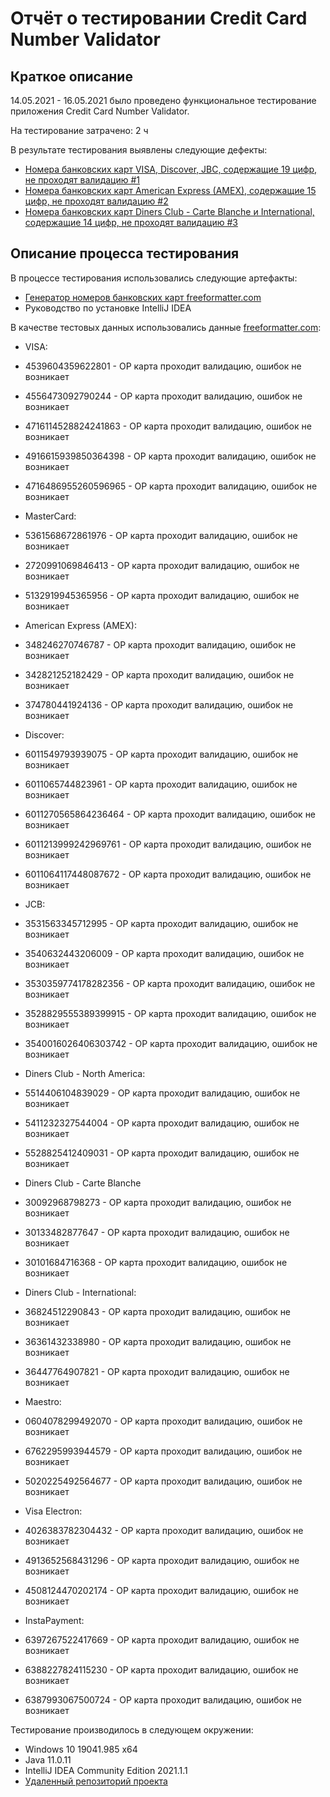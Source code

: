 # Отчёт о тестировании Credit Card Number Validator

## Краткое описание

14.05.2021 - 16.05.2021 было проведено функциональное тестирование приложения Credit Card Number Validator.

На тестирование затрачено: 2 ч

В результате тестирования выявлены следующие дефекты:
* [Номера банковских карт VISA, Discover, JBC, содержащие 19 цифр, не проходят валидацию #1](https://github.com/Erika-Michel/Credit-Card-Number-Validator/issues/1#issue-892655939)
* [Номера банковских карт American Express (AMEX), содержащие 15 цифр, не проходят валидацию #2](https://github.com/Erika-Michel/Credit-Card-Number-Validator/issues/2#issue-892656697)
* [Номера банковских карт Diners Club - Carte Blanche и International, содержащие 14 цифр, не проходят валидацию #3](https://github.com/Erika-Michel/Credit-Card-Number-Validator/issues/3#issue-892657305)

## Описание процесса тестирования

В процессе тестирования использовались следующие артефакты:
* [Генератор номеров банковских карт freeformatter.com](https://www.freeformatter.com/credit-card-number-generator-validator.html/)
* Руководство по установке IntelliJ IDEA

В качестве тестовых данных использовались данные [freeformatter.com](https://www.freeformatter.com/credit-card-number-generator-validator.html/):
* VISA:
* 4539604359622801 - ОР карта проходит валидацию, ошибок не возникает
* 4556473092790244 - ОР карта проходит валидацию, ошибок не возникает
* 4716114528824241863 - ОР карта проходит валидацию, ошибок не возникает
* 4916615939850364398 - ОР карта проходит валидацию, ошибок не возникает
* 4716486955260596965 - ОР карта проходит валидацию, ошибок не возникает

* MasterCard:
* 5361568672861976 - ОР карта проходит валидацию, ошибок не возникает
* 2720991069846413 - ОР карта проходит валидацию, ошибок не возникает
* 5132919945365956 - ОР карта проходит валидацию, ошибок не возникает

* American Express (AMEX):
* 348246270746787 - ОР карта проходит валидацию, ошибок не возникает
* 342821252182429 - ОР карта проходит валидацию, ошибок не возникает
* 374780441924136 - ОР карта проходит валидацию, ошибок не возникает

* Discover:
* 6011549793939075 - ОР карта проходит валидацию, ошибок не возникает
* 6011065744823961 - ОР карта проходит валидацию, ошибок не возникает
* 6011270565864236464 - ОР карта проходит валидацию, ошибок не возникает
* 6011213999242969761 - ОР карта проходит валидацию, ошибок не возникает
* 6011064117448087672 - ОР карта проходит валидацию, ошибок не возникает

* JCB:
* 3531563345712995 - ОР карта проходит валидацию, ошибок не возникает
* 3540632443206009 - ОР карта проходит валидацию, ошибок не возникает
* 3530359774178282356 - ОР карта проходит валидацию, ошибок не возникает
* 3528829555389399915 - ОР карта проходит валидацию, ошибок не возникает
* 3540016026406303742 - ОР карта проходит валидацию, ошибок не возникает

* Diners Club - North America:
* 5514406104839029 - ОР карта проходит валидацию, ошибок не возникает
* 5411232327544004 - ОР карта проходит валидацию, ошибок не возникает
* 5528825412409031 - ОР карта проходит валидацию, ошибок не возникает

* Diners Club - Carte Blanche 
* 30092968798273 - ОР карта проходит валидацию, ошибок не возникает
* 30133482877647 - ОР карта проходит валидацию, ошибок не возникает
* 30101684716368 - ОР карта проходит валидацию, ошибок не возникает

* Diners Club - International:
* 36824512290843 - ОР карта проходит валидацию, ошибок не возникает
* 36361432338980 - ОР карта проходит валидацию, ошибок не возникает
* 36447764907821 - ОР карта проходит валидацию, ошибок не возникает

* Maestro:
* 0604078299492070 - ОР карта проходит валидацию, ошибок не возникает
* 6762295993944579 - ОР карта проходит валидацию, ошибок не возникает
* 5020225492564677 - ОР карта проходит валидацию, ошибок не возникает

* Visa Electron:
* 4026383782304432 - ОР карта проходит валидацию, ошибок не возникает
* 4913652568431296 - ОР карта проходит валидацию, ошибок не возникает
* 4508124470202174 - ОР карта проходит валидацию, ошибок не возникает

* InstaPayment:
* 6397267522417669 - ОР карта проходит валидацию, ошибок не возникает
* 6388227824115230 - ОР карта проходит валидацию, ошибок не возникает
* 6387993067500724 - ОР карта проходит валидацию, ошибок не возникает

Тестирование производилось в следующем окружении:
* Windows 10 19041.985 x64
* Java 11.0.11
* IntelliJ IDEA Community Edition 2021.1.1
* [Удаленный репозиторий проекта](https://github.com/Erika-Michel/Credit-Card-Number-Validator.git)
